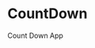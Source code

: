 # CountDown
 Count Down App
     
        
                                           
                                             
                                         
                               
                   
          
  
 
  
 
